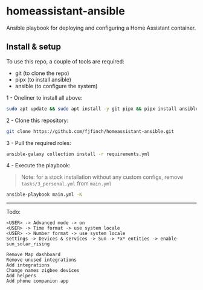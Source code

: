 # homeassistant-ansible
Ansible playbook for deploying and configuring a Home Assistant container.

## Install & setup
To use this repo, a couple of tools are required:

* git (to clone the repo)
* pipx (to install ansible)
* ansible (to configure the system)

1 - Oneliner to install all above:
```bash
sudo apt update && sudo apt install -y git pipx && pipx install ansible --include-deps && . ~/.profile
```

2 - Clone this repository:
```bash
git clone https://github.com/fjfinch/homeassistant-ansible.git
```

3 - Pull the required roles:
```bash
ansible-galaxy collection install -r requirements.yml
```

4 - Execute the playbook:
> Note: for a stock installation without any custom configs, remove `tasks/3_personal.yml` from `main.yml`
```bash
ansible-playbook main.yml -K
```

---

Todo:
```
<USER> -> Advanced mode -> on
<USER> -> Time format -> use system locale
<USER> -> Number format -> use system locale
Settings -> Devices & services -> Sun -> *x* entities -> enable sun_solar_rising

Remove Map dashboard
Remove unused integrations
Add integrations
Change names zigbee devices
Add helpers
Add phone companion app
```
